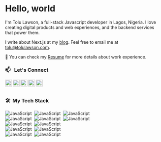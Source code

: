 # Hello, world

I'm Tolu Lawson, a full-stack Javascript developer in Lagos, Nigeria. I love creating digital products and web experiences, and the backend services that power them.

I write about Next.js at my [blog](https://tolulawson.com/blog). Feel free to email me at tolu@tolulawson.com.

📄  You can check my [Resume](https://read.cv/tolulawson) for more details about work experience.

### 📫 &nbsp; Let's Connect
<a href="https://tolulawson.com" target="_blank"><img align="left" alt="tolulawson.com" width="22px" src="https://s2.svgbox.net/hero-solid.svg?ic=cursor-click" /></a>
<a href="mailto:tolu@tolulawson.com" target="_blank"><img align="left" alt="tolulawson.com" width="22px" src="https://s2.svgbox.net/materialui.svg?ic=email" /></a>
<a href="https://linkedin.com/in/tolulawson" target="_blank"><img align="left" alt="Tolu Lawson | LinkedIn" width="22px" src="https://s2.svgbox.net/social.svg?ic=linkedin" />
<a href="https://behance.net/tolulawson" target="_blank"><img align="left" alt="Tolu Lawson | Behance" width="22px" src="https://s2.svgbox.net/social.svg?ic=behance" />
<a href="https://dribbble.com/tolulawson" target="_blank"><img align="left" alt="Tolu Lawson | Dribbble" width="22px" src="https://s2.svgbox.net/social.svg?ic=dribbble" /></a>
<br />
<br />

### 🛠 &nbsp;My Tech Stack

![JavaScript](https://img.shields.io/badge/javascript-%23323330.svg?style=for-the-badge&logo=javascript&logoColor=%23F7DF1E)&nbsp;
![JavaScript](https://img.shields.io/badge/node.js-%2343853D.svg?style=for-the-badge&logo=node-dot-js&logoColor=white)&nbsp;
![JavaScript](https://img.shields.io/badge/typescript-%23007ACC.svg?style=for-the-badge&logo=typescript&logoColor=white)&nbsp;<br/>
![JavaScript](https://img.shields.io/badge/react-%2320232a.svg?style=for-the-badge&logo=react&logoColor=%2361DAFB)&nbsp;
![JavaScript](https://img.shields.io/badge/nextjs-%23000000.svg?style=for-the-badge&logo=next.js&logoColor=white)&nbsp;
![JavaScript](https://img.shields.io/badge/express.js-%23404d59.svg?style=for-the-badge&logo=express&logoColor=%2361DAFB)&nbsp;<br/>
![JavaScript](https://img.shields.io/badge/MongoDB-%234ea94b.svg?style=for-the-badge&logo=mongodb&logoColor=white)&nbsp;
![JavaScript](https://img.shields.io/badge/postgres-%23316192.svg?style=for-the-badge&logo=postgresql&logoColor=white)&nbsp;<br/>
![JavaScript](https://img.shields.io/badge/Sass-CC6699?style=for-the-badge&logo=sass&logoColor=white)&nbsp;
![JavaScript](https://img.shields.io/badge/Tailwind_CSS-38B2AC?style=for-the-badge&logo=tailwind-css&logoColor=white)&nbsp;<br/>
![JavaScript](https://img.shields.io/badge/-jest-%23C21325?style=for-the-badge&logo=jest&logoColor=white)&nbsp;
![JavaScript](https://img.shields.io/badge/-TestingLibrary-%23E33332?style=for-the-badge&logo=testing-library&logoColor=white)&nbsp;

